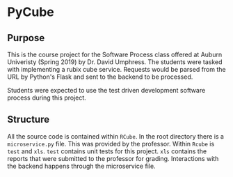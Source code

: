 # PyCube

## Purpose

This is the course project for the Software Process class offered at Auburn Univeristy (Spring 2019) by Dr. David Umphress.
The students were tasked with implementing a rubix cube service. Requests would be parsed from the URL by Python's Flask and sent to the backend to be processed.

Students were expected to use the test driven development software process during this project.


## Structure
All the source code is contained within `RCube`. In the root directory there is a `microservice.py` file. This was provided by the professor.
Within `Rcube` is `test` and `xls`. `test` contains unit tests for this project. `xls` contains the reports that were submitted to the professor for grading.
Interactions with the backend happens through the microservice file. 
